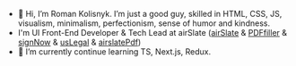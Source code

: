 - 👋 Hi, I’m Roman Kolisnyk. I’m just a good guy, skilled in HTML, CSS, JS, visualism, minimalism, perfectionism, sense of humor and kindness.
- I'm UI Front-End Developer & Tech Lead at airSlate ([airSlate](https://www.airslate.com/) & [PDFfiller](https://pdffiller.com/) & [signNow](https://www.signnow.com/) & [usLegal](https://uslegal.com/) & [airslatePdf](https://airslatepdf.com/)) 
- 🌱 I’m currently continue learning TS, Next.js, Redux.

<!---
romkolisnyk/romkolisnyk is a ✨ special ✨ repository because its `README.md` (this file) appears on your GitHub profile.
You can click the Preview link to take a look at your changes.
--->
